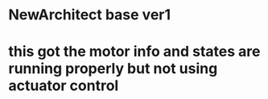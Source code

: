 # NewArchitect base ver1 
# this got the motor info and states are running properly but not using actuator control

